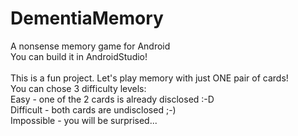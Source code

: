 # DementiaMemory
A nonsense memory game for Android<br>
You can build it in AndroidStudio!<br>
<br>
This is a fun project. Let's play memory with just ONE pair of cards!<br>
You can chose 3 difficulty levels:<br>
Easy - one of the 2 cards is already disclosed :-D<br>
Difficult - both cards are undisclosed ;-)<br>
Impossible - you will be surprised...<br>
